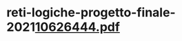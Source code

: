# reti-logiche-progetto-finale-2021[10626444.pdf](https://github.com/GiulioSaulle/reti-logiche-progetto-finale-2021/files/11584855/10626444.pdf)
